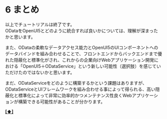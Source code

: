 <a name="summary">6 まとめ</a>
========

以上でチュートリアルは終了です。  
ODataをOpenUI5とどのように統合すれば良いかについては、理解が深まったかと思います。

また、ODataの柔軟なデータアクセス能力とOpenUI5のUIコンポーネントへのデータバインドを組み合わせることで、フロントエンドからバックエンドまで優れた隠蔽化と標準化がされ、これからの企業向けWebアプリケーション開発における「OpenUI5＋ODataService」という新しい可能性（選択肢）を感じていただけたのではないかと思います。

まだ、ODataServiceをどのように構築するかという課題はありますが、ODataServiceとUIフレームワークを組み合わせる事によって得られる、高い隠蔽化と標準化によって非常に効率的かつメンテナンス性良くWebアプリケーションが構築できる可能性があることが分かります。

**[[⬆]](#table)**